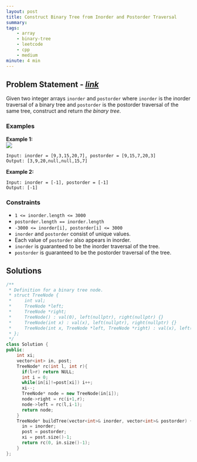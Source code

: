 ```yaml
---
layout: post
title: Construct Binary Tree from Inorder and Postorder Traversal
summary:
tags:
    - array
    - binary-tree
    - leetcode
    - cpp
    - medium
minute: 4 min
---
```


## Problem Statement - [*link*](https://leetcode.com/problems/construct-binary-tree-from-inorder-and-postorder-traversal)  

Given two integer arrays `inorder` and `postorder` where `inorder` is the inorder traversal of a binary tree and `postorder` is the postorder traversal of the same tree, construct and return *the binary tree.*



### Examples

**Example 1:**   
<img src="https://assets.leetcode.com/uploads/2021/02/19/tree.jpg">
```
Input: inorder = [9,3,15,20,7], postorder = [9,15,7,20,3]
Output: [3,9,20,null,null,15,7]
```

**Example 2:**    
```
Input: inorder = [-1], postorder = [-1]
Output: [-1]
```

### Constraints
+ `1 <= inorder.length <= 3000`
+ `postorder.length == inorder.length`
+ `-3000 <= inorder[i], postorder[i] <= 3000`
+ `inorder` and `postorder` consist of unique values.
+ Each value of `postorder` also appears in inorder.
+ `inorder` is guaranteed to be the inorder traversal of the tree.
+ `postorder` is guaranteed to be the postorder traversal of the tree.

## Solutions

```cpp
/**
 * Definition for a binary tree node.
 * struct TreeNode {
 *     int val;
 *     TreeNode *left;
 *     TreeNode *right;
 *     TreeNode() : val(0), left(nullptr), right(nullptr) {}
 *     TreeNode(int x) : val(x), left(nullptr), right(nullptr) {}
 *     TreeNode(int x, TreeNode *left, TreeNode *right) : val(x), left(left), right(right) {}
 * };
 */
class Solution {
public:
    int xi;
    vector<int> in, post;
    TreeNode* rc(int l, int r){
      if(l>r) return NULL;
      int i = 0;
      while(in[i]!=post[xi]) i++;
      xi--;
      TreeNode* node = new TreeNode(in[i]);
      node->right = rc(i+1,r);
      node->left = rc(l,i-1);
      return node;
    }
    TreeNode* buildTree(vector<int>& inorder, vector<int>& postorder) {
      in = inorder;
      post = postorder;
      xi = post.size()-1;
      return rc(0, in.size()-1);
    }
};
```


